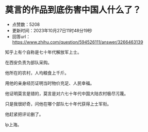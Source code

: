 # 莫言的作品到底伤害中国人什么了？
- 点赞数：5208
- 更新时间：2023年10月27日11时48分19秒
- 回答url：https://www.zhihu.com/question/594526111/answer/3266463139
<body>
 <p data-pid="_72HB56V">知乎上有个自称是七十年代解放军上士。</p>
 <p data-pid="HlIcJpFE">在西安负责为部队采购。</p>
 <p data-pid="wduR4sto">他所在的农村，人均粮食上千斤。</p>
 <p data-pid="P3oc03i-">用他的亲身经历证明当时物价充足、人民幸福。</p>
 <p data-pid="VE8XJ8zI">他证明莫言是错的，莫言是对六七十年代中国大陆农村极尽污蔑。</p>
 <p data-pid="5P7Zp8Tw">只是我很好奇，问他在哪个部队七十年代获得上士军衔。</p>
 <p data-pid="HVnLHoyQ">他赶紧把评论删了。</p>
 <p data-pid="eZRKZtgz">Ip上海。</p>
 <p></p>
</body>